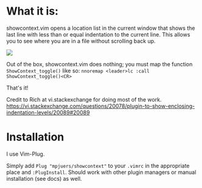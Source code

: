 # What it is:

showcontext.vim opens a location list in the current window that shows the last
line with less than or equal indentation to the current line. This allows you to see where you are
in a file without scrolling back up.

![](showcontext.gif)

Out of the box, showcontext.vim does nothing; you must map the function
`ShowContext_toggle()` like so:
`nnoremap <leader>lc :call ShowContext_toggle()<CR>`

That's it!

Credit to Rich at vi.stackexchange for doing most of the work.
https://vi.stackexchange.com/questions/20078/plugin-to-show-enclosing-indentation-levels/20089#20089

# Installation

I use Vim-Plug.

Simply add `Plug "mpjuers/showcontext"` to your `.vimrc` in the appropriate
place and `:PlugInstall`. Should work with other plugin managers or manual 
installation (see docs) as well.
